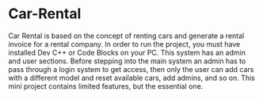 # Car-Rental
Car Rental is based on the concept of renting cars and generate a rental invoice for a rental company.
In order to run the project, you must have installed Dev C++ or Code Blocks on your PC. 
This system has an admin and user sections. Before stepping into the main system an admin has to pass through a login system to get access, then only the user can add cars with a different model and reset available cars, add admins, and so on. This mini project contains limited features, but the essential one.
